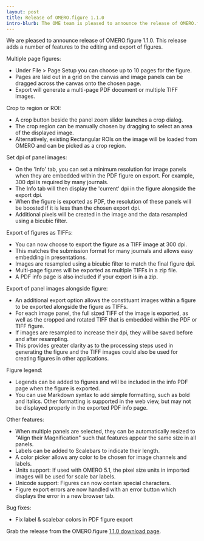 ```yaml
---
layout: post
title: Release of OMERO.figure 1.1.0
intro-blurb: The OME team is pleased to announce the release of OMERO.figure 1.1.0.
---
```


We are pleased to announce release of OMERO.figure 1.1.0.
This release adds a number of features to the editing and export
of figures.

Multiple page figures:

  - Under File > Page Setup you can choose up to 10 pages for the figure.
  - Pages are laid out in a grid on the canvas and image panels can be dragged across the canvas onto the chosen page.
  - Export will generate a multi-page PDF document or multiple TIFF images.

Crop to region or ROI:

  - A crop button beside the panel zoom slider launches a crop dialog.
  - The crop region can be manually chosen by dragging to select an area of the displayed image.
  - Alternatively, existing Rectangular ROIs on the image will be loaded from OMERO and can be picked as a crop region.

Set dpi of panel images:

  - On the 'Info' tab, you can set a minimum resolution for image panels when they are embedded
    within the PDF figure on export. For example, 300 dpi is required by many journals.
  - The Info tab will then display the 'current' dpi in the figure alongside the export dpi.
  - When the figure is exported as PDF, the resolution of these panels will be boosted if it is
    less than the chosen export dpi.
  - Additional pixels will be created in the image and the data resampled using a bicubic filter. 

Export of figures as TIFFs:

  - You can now choose to export the figure as a TIFF image at 300 dpi.
  - This matches the submission format for many journals and allows easy embedding in presentations.
  - Images are resampled using a bicubic filter to match the final figure dpi.
  - Multi-page figures will be exported as multiple TIFFs in a zip file.
  - A PDF info page is also included if your export is in a zip.

Export of panel images alongside figure:

  - An additional export option allows the constituant images within a figure to be exported alongside
    the figure as TIFFs.
  - For each image panel, the full sized TIFF of the image is exported, as well as the cropped and rotated TIFF
    that is embedded within the PDF or TIFF figure.
  - If images are resampled to increase their dpi, they will be saved before and after resampling.
  - This provides greater clarity as to the processing steps used in generating the figure and the TIFF images
    could also be used for creating figures in other applications.

Figure legend:

  - Legends can be added to figures and will be included in the info PDF page when the figure is exported.
  - You can use Markdown syntax to add simple formatting, such as bold and italics. Other formatting is
    supported in the web view, but may not be displayed properly in the exported PDF info page.

Other features:

  - When multiple panels are selected, they can be automatically resized to "Align their Magnification" such
    that features appear the same size in all panels.
  - Labels can be added to Scalebars to indicate their length.
  - A color picker allows any color to be chosen for image channels and labels.
  - Units support: If used with OMERO 5.1, the pixel size units in imported images will be used for scale bar labels.
  - Unicode support: Figures can now contain special characters.
  - Figure export errors are now handled with an error button which displays the error in a new browser tab. 

Bug fixes:

  - Fix label & scalebar colors in PDF figure export


Grab the release from the OMERO.figure [1.1.0 download page](https://downloads.openmicroscopy.org/figure/1.1.0/).

